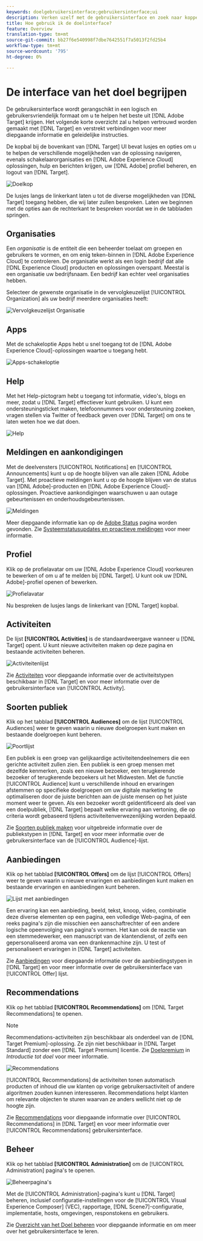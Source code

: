 ```yaml
---
keywords: doelgebruikersinterface;gebruikersinterface;ui
description: Verken uzelf met de gebruikersinterface en zoek naar koppelingen naar meer gedetailleerde informatie om u te helpen het beste uit Target te halen.
title: Hoe gebruik ik de doelinterface?
feature: Overview
translation-type: tm+mt
source-git-commit: bb27f6e540998f7dbe7642551f7a5013f2fd25b4
workflow-type: tm+mt
source-wordcount: '795'
ht-degree: 0%

---
```



# De interface van het doel begrijpen

De gebruikersinterface wordt gerangschikt in een logisch en gebruikersvriendelijk formaat om u te helpen het beste uit [!DNL Adobe Target] krijgen. Het volgende korte overzicht zal u helpen vertrouwd worden gemaakt met [!DNL Target] en verstrekt verbindingen voor meer diepgaande informatie en geleidelijke instructies.

De kopbal bij de bovenkant van [!DNL Target] UI bevat lusjes en opties om u te helpen de verschillende mogelijkheden van de oplossing navigeren, evenals schakelaarorganisaties en [!DNL Adobe Experience Cloud] oplossingen, hulp en berichten krijgen, uw [!DNL Adobe] profiel beheren, en logout van [!DNL Target].

![Doelkop](/help/c-intro/assets/target-header.png)

De lusjes langs de linkerkant laten u tot de diverse mogelijkheden van [!DNL Target] toegang hebben, die wij later zullen bespreken. Laten we beginnen met de opties aan de rechterkant te bespreken voordat we in de tabbladen springen.

## Organisaties

Een *organisatie* is de entiteit die een beheerder toelaat om groepen en gebruikers te vormen, en om enig teken-binnen in [!DNL Adobe Experience Cloud] te controleren. De organisatie werkt als een login bedrijf dat alle [!DNL Experience Cloud] producten en oplossingen overspant. Meestal is een organisatie uw bedrijfsnaam. Een bedrijf kan echter veel organisaties hebben.

Selecteer de gewenste organisatie in de vervolgkeuzelijst [!UICONTROL Organization] als uw bedrijf meerdere organisaties heeft:

![Vervolgkeuzelijst Organisatie](/help/c-intro/assets/organizations.png)

## Apps

Met de schakeloptie Apps hebt u snel toegang tot de [!DNL Adobe Experience Cloud]-oplossingen waartoe u toegang hebt.

![Apps-schakeloptie](/help/c-intro/assets/apps.png)

## Help

Met het Help-pictogram hebt u toegang tot informatie, video&#39;s, blogs en meer, zodat u [!DNL Target] effectiever kunt gebruiken. U kunt een ondersteuningsticket maken, telefoonnummers voor ondersteuning zoeken, vragen stellen via Twitter of feedback geven over [!DNL Target] om ons te laten weten hoe we dat doen.

![Help](/help/c-intro/assets/help.png)

## Meldingen en aankondigingen

Met de deelvensters [!UICONTROL Notifications] en [!UICONTROL Announcements] kunt u op de hoogte blijven van alle zaken [!DNL Adobe Target]. Met proactieve meldingen kunt u op de hoogte blijven van de status van [!DNL Adobe]-producten en [!DNL Adobe Experience Cloud]-oplossingen. Proactieve aankondigingen waarschuwen u aan outage gebeurtenissen en onderhoudsgebeurtenissen.

![Meldingen](/help/c-intro/assets/notifications.png)

Meer diepgaande informatie kan op de [Adobe Status](https://status.adobe.com/) pagina worden gevonden. Zie [Systeemstatusupdates en proactieve meldingen](/help/c-intro/assets/notifications.png) voor meer informatie.

## Profiel

Klik op de profielavatar om uw [!DNL Adobe Experience Cloud] voorkeuren te bewerken of om u af te melden bij [!DNL Target]. U kunt ook uw [!DNL Adobe]-profiel openen of bewerken.

![Profielavatar](/help/c-intro/assets/change-language.png)

Nu bespreken de lusjes langs de linkerkant van [!DNL Target] kopbal.

## Activiteiten

De lijst **[!UICONTROL Activities]** is de standaardweergave wanneer u [!DNL Target] opent. U kunt nieuwe activiteiten maken op deze pagina en bestaande activiteiten beheren.

![Activiteitenlijst](/help/c-intro/assets/activities-list.png)

Zie [Activiteiten](/help/c-activities/activities.md) voor diepgaande informatie over de activiteitstypen beschikbaar in [!DNL Target] en voor meer informatie over de gebruikersinterface van [!UICONTROL Activity].

## Soorten publiek

Klik op het tabblad **[!UICONTROL Audiences]** om de lijst [!UICONTROL Audiences] weer te geven waarin u nieuwe doelgroepen kunt maken en bestaande doelgroepen kunt beheren.

![Poortlijst](/help/c-intro/assets/audience-list.png)

Een publiek is een groep van gelijkaardige activiteitendeelnemers die een gerichte activiteit zullen zien. Een publiek is een groep mensen met dezelfde kenmerken, zoals een nieuwe bezoeker, een terugkerende bezoeker of terugkerende bezoekers uit het Midwesten. Met de functie [!UICONTROL Audience] kunt u verschillende inhoud en ervaringen afstemmen op specifieke doelgroepen om uw digitale marketing te optimaliseren door de juiste berichten aan de juiste mensen op het juiste moment weer te geven. Als een bezoeker wordt geïdentificeerd als deel van een doelpubliek, [!DNL Target] bepaalt welke ervaring aan vertoning, die op criteria wordt gebaseerd tijdens activiteitenverwezenlijking worden bepaald.

Zie [Soorten publiek maken](/help/c-target/c-audiences/create-audience.md) voor uitgebreide informatie over de publiekstypen in [!DNL Target] en voor meer informatie over de gebruikersinterface van de [!UICONTROL Audience]-lijst.

## Aanbiedingen

Klik op het tabblad **[!UICONTROL Offers]** om de lijst [!UICONTROL Offers] weer te geven waarin u nieuwe ervaringen en aanbiedingen kunt maken en bestaande ervaringen en aanbiedingen kunt beheren.

![Lijst met aanbiedingen](/help/c-intro/assets/offers.png)

Een ervaring kan een aanbieding, beeld, tekst, knoop, video, combinatie deze diverse elementen op een pagina, een volledige Web-pagina, of een reeks pagina&#39;s zijn die misschien een aanschaftrechter of een andere logische opeenvolging van pagina&#39;s vormen. Het kan ook de reactie van een stemmedewerker, een manuscript van de klantendienst, of zelfs een gepersonaliseerd aroma van een drankenmachine zijn. U test of personaliseert ervaringen in [!DNL Target] activiteiten.

Zie [Aanbiedingen](/help/c-experiences/c-manage-content/manage-content.md) voor diepgaande informatie over de aanbiedingstypen in [!DNL Target] en voor meer informatie over de gebruikersinterface van [!UICONTROL Offer] lijst.

## Recommendations

Klik op het tabblad **[!UICONTROL Recommendations]** om [!DNL Target Recommendations] te openen.

>[!NOTE]
>
>Recommendations-activiteiten zijn beschikbaar als onderdeel van de [!DNL Target Premium]-oplossing. Ze zijn niet beschikbaar in [!DNL Target Standard] zonder een [!DNL Target Premium] licentie. Zie [Doelpremium](/help/c-intro/intro.md#premium) in *Introductie tot doel* voor meer informatie.

![Recommendations](/help/c-intro/assets/recommendations.png)

[!UICONTROL Recommendations] de activiteiten tonen automatisch producten of inhoud die uw klanten op vorige gebruikersactiviteit of andere algoritmen zouden kunnen interesseren. Recommendations helpt klanten om relevante objecten te sturen waarvan ze anders wellicht niet op de hoogte zijn.

Zie [Recommendations](/help/c-recommendations/recommendations.md) voor diepgaande informatie over [!UICONTROL Recommendations] in [!DNL Target] en voor meer informatie over [!UICONTROL Recommendations] gebruikersinterface.

## Beheer

Klik op het tabblad **[!UICONTROL Administration]** om de [!UICONTROL Administration] pagina&#39;s te openen.

![Beheerpagina&#39;s](/help/c-intro/assets/administration.png)

Met de [!UICONTROL Administration]-pagina&#39;s kunt u [!DNL Target] beheren, inclusief configuratie-instellingen voor de [!UICONTROL Visual Experience Composer] (VEC), rapportage, [!DNL Scene7]-configuratie, implementatie, hosts, omgevingen, responstokens en gebruikers.

Zie [Overzicht van het Doel beheren](/help/administrating-target/administrating-target.md) voor diepgaande informatie en om meer over het gebruikersinterface te leren.
